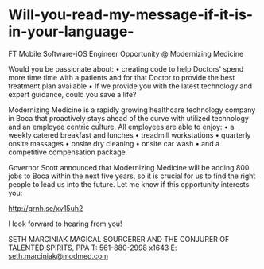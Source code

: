 # Will-you-read-my-message-if-it-is-in-your-language-
FT Mobile Software-iOS Engineer Opportunity @ Modernizing Medicine

Would you be passionate about:
•	creating code to help Doctors' spend more time time with a patients and for that Doctor to provide the best treatment plan available
•	If we provide you with the latest technology and expert guidance, could you save a life?
     
Modernizing Medicine is a rapidly growing healthcare technology company in Boca that proactively stays ahead of the curve with utilized technology and an employee centric culture. All employees are able to enjoy:
     •	a weekly catered breakfast and lunches
     •	treadmill workstations
     •	quarterly onsite massages
     •	onsite dry cleaning
     •	onsite car wash
     •	and a competitive compensation package.
     
Governor Scott announced that Modernizing Medicine will be adding 800 jobs to Boca within the next five years, so it is crucial for us to find the right people to lead us into the future. Let me know if this opportunity interests you:

http://grnh.se/xv15uh2

I look forward to hearing from you!

SETH MARCINIAK 
MAGICAL SOURCERER AND THE CONJURER OF TALENTED SPIRITS, PPA
T: 561-880-2998 x1643
E:  seth.marciniak@modmed.com
